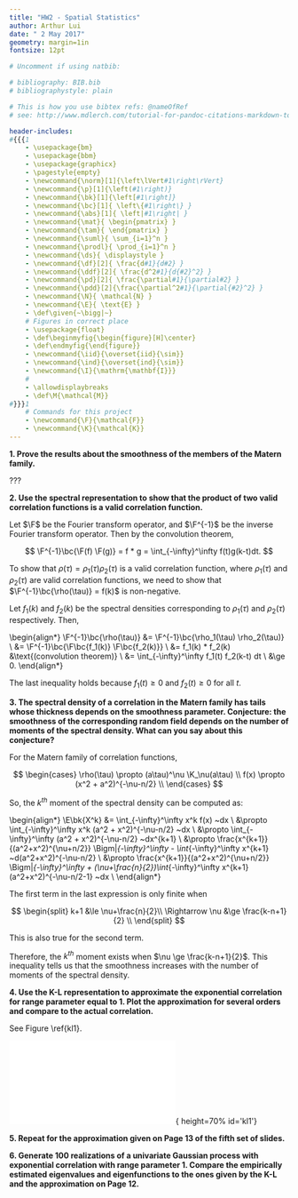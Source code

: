 ```yaml
---
title: "HW2 - Spatial Statistics"
author: Arthur Lui
date: " 2 May 2017"
geometry: margin=1in
fontsize: 12pt

# Uncomment if using natbib:

# bibliography: BIB.bib
# bibliographystyle: plain 

# This is how you use bibtex refs: @nameOfRef
# see: http://www.mdlerch.com/tutorial-for-pandoc-citations-markdown-to-latex.html

header-includes: 
#{{{1
    - \usepackage{bm}
    - \usepackage{bbm}
    - \usepackage{graphicx}
    - \pagestyle{empty}
    - \newcommand{\norm}[1]{\left\lVert#1\right\rVert}
    - \newcommand{\p}[1]{\left(#1\right)}
    - \newcommand{\bk}[1]{\left[#1\right]}
    - \newcommand{\bc}[1]{ \left\{#1\right\} }
    - \newcommand{\abs}[1]{ \left|#1\right| }
    - \newcommand{\mat}{ \begin{pmatrix} }
    - \newcommand{\tam}{ \end{pmatrix} }
    - \newcommand{\suml}{ \sum_{i=1}^n }
    - \newcommand{\prodl}{ \prod_{i=1}^n }
    - \newcommand{\ds}{ \displaystyle }
    - \newcommand{\df}[2]{ \frac{d#1}{d#2} }
    - \newcommand{\ddf}[2]{ \frac{d^2#1}{d{#2}^2} }
    - \newcommand{\pd}[2]{ \frac{\partial#1}{\partial#2} }
    - \newcommand{\pdd}[2]{\frac{\partial^2#1}{\partial{#2}^2} }
    - \newcommand{\N}{ \mathcal{N} }
    - \newcommand{\E}{ \text{E} }
    - \def\given{~\bigg|~}
    # Figures in correct place
    - \usepackage{float}
    - \def\beginmyfig{\begin{figure}[H]\center}
    - \def\endmyfig{\end{figure}}
    - \newcommand{\iid}{\overset{iid}{\sim}}
    - \newcommand{\ind}{\overset{ind}{\sim}}
    - \newcommand{\I}{\mathrm{\mathbf{I}}}
    #
    - \allowdisplaybreaks
    - \def\M{\mathcal{M}}
#}}}1
    # Commands for this project
    - \newcommand{\F}{\mathcal{F}}
    - \newcommand{\K}{\mathcal{K}}
---
```


[comment]: <> (%
  These are comments
%)

**1. Prove the results about the smoothness of the members of the Matern family.**

???

**2. Use the spectral representation to show that the product of two valid
correlation functions is a valid correlation function.**

Let $\F$ be the Fourier transform operator, and $\F^{-1}$ be the inverse 
Fourier transform operator.  Then by the convolution theorem,

$$
\F^{-1}\bc{\F(f) \F(g)} = f * g = \int_{-\infty}^\infty f(t)g(k-t)dt.
$$

To show that $\rho(\tau) = \rho_1(\tau)\rho_2(\tau)$ is a valid
correlation function, where $\rho_1(\tau)$ and $\rho_2(\tau)$ are 
valid correlation functions, we need to show that 
$\F^{-1}\bc{\rho(\tau)} = f(k)$ is non-negative.

Let $f_1(k)$ and $f_2(k)$ be the spectral densities corresponding to
$\rho_1(\tau)$ and $\rho_2(\tau)$ respectively. Then,

\begin{align*}
\F^{-1}\bc{\rho(\tau)} &= \F^{-1}\bc{\rho_1(\tau) \rho_2(\tau)}  \\
&= \F^{-1}\bc{\F\bc{f_1(k)} \F\bc{f_2(k)}} \\
&= f_1(k) * f_2(k) &\text{(convolution theorem)} \\
&= \int_{-\infty}^\infty f_1(t) f_2(k-t) dt \\
&\ge 0.
\end{align*}

The last inequality holds because $f_1(t) \ge 0$ and $f_2(t) \ge 0$ 
for all $t$.

**3. The spectral density of a correlation in the Matern family has tails whose
thickness depends on the smoothness parameter. Conjecture: the smoothness of
the corresponding random field depends on the number of moments of the spectral
density. What can you say about this conjecture?**

For the Matern family of correlation functions, 

$$
\begin{cases}
\rho(\tau) \propto (a\tau)^\nu \K_\nu(a\tau) \\
f(x) \propto (x^2 + a^2)^{-\nu-n/2} \\
\end{cases}
$$

So, the $k^{th}$ moment of the spectral density can be computed as:

\begin{align*}
\E\bk{X^k} &= \int_{-\infty}^\infty x^k f(x) ~dx \\
&\propto \int_{-\infty}^\infty x^k (a^2 + x^2)^{-\nu-n/2} ~dx \\
&\propto \int_{-\infty}^\infty (a^2 + x^2)^{-\nu-n/2} ~dx^{k+1} \\
&\propto \frac{x^{k+1}}{(a^2+x^2)^{\nu+n/2}} \Bigm|_{-\infty}^\infty -
\int_{-\infty}^\infty x^{k+1} ~d(a^2+x^2)^{-\nu-n/2} \\
&\propto \frac{x^{k+1}}{(a^2+x^2)^{\nu+n/2}} \Bigm|_{-\infty}^\infty +
(\nu+\frac{n}{2})\int_{-\infty}^\infty x^{k+1} (a^2+x^2)^{-\nu-n/2-1} ~dx \\
\end{align*}

The first term in the last expression is only finite when 

$$
\begin{split}
k+1 &\le \nu+\frac{n}{2}\\
\Rightarrow
\nu &\ge \frac{k-n+1}{2} \\
\end{split}
$$

This is also true for the second term.

Therefore, the $k^{th}$ moment exists when $\nu \ge \frac{k-n+1}{2}$.
This inequality tells us that the smoothness increases with the number of
moments of the spectral density.

**4.  Use the K-L representation to approximate the exponential correlation for
range parameter equal to 1. Plot the approximation for several orders and
compare to the actual correlation.**

See Figure \ref{kl1}.

![KL representation of exponential correlation with $\phi=1$](../img/kl1.pdf){ height=70% id='kl1'}

**5. Repeat for the approximation given on Page 13 of the fifth set of
slides.**

**6. Generate 100 realizations of a univariate Gaussian process with
exponential correlation with range parameter 1. Compare the empirically
estimated eigenvalues and eigenfunctions to the ones given by the K-L and the
approximation on Page 12.**
